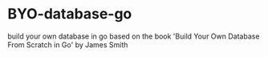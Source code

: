 # BYO-database-go
build your own database in go based on the book 'Build Your Own Database From Scratch in Go' by James Smith
